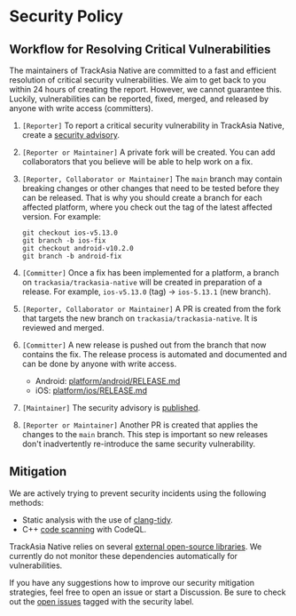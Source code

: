 # Security Policy

## Workflow for Resolving Critical Vulnerabilities

The maintainers of TrackAsia Native are committed to a fast and efficient resolution of critical security vulnerabilities. We aim to get back to you within 24 hours of creating the report. However, we cannot guarantee this. Luckily, vulnerabilities can be reported, fixed, merged, and released by anyone with write access (committers).

1. `[Reporter]` To report a critical security vulnerability in TrackAsia Native, create a [security advisory](https://github.com/trackasia/trackasia-native/security/advisories/new).

2. `[Reporter or Maintainer]` A private fork will be created. You can add collaborators that you believe will be able to help work on a fix.

3. `[Reporter, Collaborator or Maintainer]` The `main` branch may contain breaking changes or other changes that need to be tested before they can be released. That is why you should create a branch for each affected platform, where you check out the tag of the latest affected version. For example:

    ```
    git checkout ios-v5.13.0
    git branch -b ios-fix
    git checkout android-v10.2.0
    git branch -b android-fix
    ```

4. `[Committer]` Once a fix has been implemented for a platform, a branch on `trackasia/trackasia-native` will be created in preparation of a release. For example, `ios-v5.13.0` (tag) -> `ios-5.13.1` (new branch).

5. `[Reporter, Collaborator or Maintainer]` A PR is created from the fork that targets the new branch on `trackasia/trackasia-native`. It is reviewed and merged.

6. `[Committer]` A new release is pushed out from the branch that now contains the fix. The release process is automated and documented and can be done by anyone with write access.

    - Android: [platform/android/RELEASE.md](https://github.com/trackasia/trackasia-native/blob/main/platform/android/RELEASE.md)
    - iOS: [platform/ios/RELEASE.md](https://github.com/trackasia/trackasia-native/blob/main/platform/android/RELEASE.md)

7. `[Maintainer]` The security advisory is [published](https://github.com/trackasia/trackasia-native/security/advisories?state=published).

8. `[Reporter or Maintainer]` Another PR is created that applies the changes to the `main` branch. This step is important so new releases don't inadvertently re-introduce the same security vulnerability.

## Mitigation

We are actively trying to prevent security incidents using the following methods:

- Static analysis with the use of [clang-tidy](https://clang.llvm.org/extra/clang-tidy/).
- C++ [code scanning](https://github.com/trackasia/trackasia-native/security/code-scanning) with CodeQL.

TrackAsia Native relies on several [external open-source libraries](https://github.com/trackasia/trackasia-native/issues/990). We currently do not monitor these dependencies automatically for vulnerabilities.

If you have any suggestions how to improve our security mitigation strategies, feel free to open an issue or start a Discussion. Be sure to check out the [open issues](https://github.com/trackasia/trackasia-native/labels/security) tagged with the security label.
